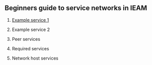## Beginners guide to service networks in IEAM

1. [Example service 1](page01.md)

2. Example service 2

3. Peer services

4. Required services

5. Network host services
